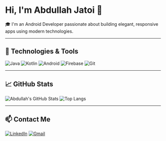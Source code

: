 # Hi, I'm Abdullah Jatoi 👋

🎓 I'm an Android Developer passionate about building elegant, responsive apps using modern technologies.

---

## 🔧 Technologies & Tools

![Java](https://img.shields.io/badge/Java-ED8B00?style=for-the-badge&logo=java&logoColor=white)
![Kotlin](https://img.shields.io/badge/Kotlin-7F52FF?style=for-the-badge&logo=kotlin&logoColor=white)
![Android](https://img.shields.io/badge/Android-3DDC84?style=for-the-badge&logo=android&logoColor=white)
![Firebase](https://img.shields.io/badge/Firebase-FFCA28?style=for-the-badge&logo=firebase&logoColor=white)
![Git](https://img.shields.io/badge/Git-F05032?style=for-the-badge&logo=git&logoColor=white)

---

## 📈 GitHub Stats

![Abdullah's GitHub Stats](https://github-readme-stats.vercel.app/api?username=AbdullahJatoi007&show_icons=true&theme=tokyonight)
![Top Langs](https://github-readme-stats.vercel.app/api/top-langs/?username=AbdullahJatoi007&layout=compact&theme=tokyonight)

---

## 📫 Contact Me

[![LinkedIn](https://img.shields.io/badge/LinkedIn-blue?style=for-the-badge&logo=linkedin&logoColor=white)](https://www.linkedin.com/in/abdullah-jatoi-201833252/)
[![Gmail](https://img.shields.io/badge/Gmail-D14836?style=for-the-badge&logo=gmail&logoColor=white)](mailto:abdullahjatoifuuast@gmail.com)
